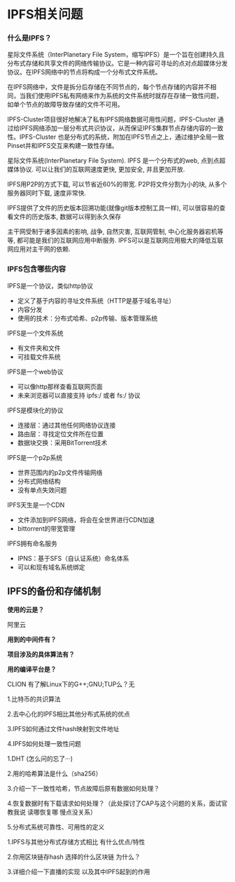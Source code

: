 # IPFS相关问题

### 什么是IPFS？

星际文件系统（InterPlanetary File System，缩写IPFS）是一个旨在创建持久且分布式存储和共享文件的网络传输协议。它是一种内容可寻址的点对点超媒体分发协议。在IPFS网络中的节点将构成一个分布式文件系统。

在IPFS网络中，文件是拆分后存储在不同节点的，每个节点存储的内容并不相同，当我们使用IPFS私有网络来作为系统的文件系统时就存在存储一致性问题，如单个节点的故障导致存储的文件不可用。

IPFS-Cluster项目很好地解决了私有IPFS网络数据可用性问题，IPFS-Cluster 通过给IPFS网络添加一层分布式共识协议，从而保证IPFS集群节点存储内容的一致性。IPFS-Cluster 也是分布式的系统，附加在IPFS节点之上，通过维护全局一致Pinset并和IPFS交互来构建一致性存储。




星际文件系统(InterPlanetary File System). IPFS 是一个分布式的web, 点到点超媒体协议. 可以让我们的互联网速度更快, 更加安全, 并且更加开放.

IPFS用P2P的方式下载, 可以节省近60%的带宽. P2P将文件分割为小的块, 从多个服务器同时下载, 速度非常快.

IPFS提供了文件的历史版本回溯功能(就像git版本控制工具一样), 可以很容易的查看文件的历史版本, 数据可以得到永久保存

主干网受制于诸多因素的影响, 战争, 自然灾害, 互联网管制, 中心化服务器宕机等等, 都可能是我们的互联网应用中断服务. IPFS可以是互联网应用极大的降低互联网应用对主干网的依赖.

### **IPFS包含哪些内容**

IPFS是一个协议，类似http协议

- 定义了基于内容的寻址文件系统（HTTP是基于域名寻址）
- 内容分发
- 使用的技术：分布式哈希、p2p传输、版本管理系统

IPFS是一个文件系统

- 有文件夹和文件
- 可挂载文件系统

IPFS是一个web协议

- 可以像http那样查看互联网页面
- 未来浏览器可以直接支持 ipfs:/ 或者 fs:/ 协议

IPFS是模块化的协议

- 连接层：通过其他任何网络协议连接
- 路由层：寻找定位文件所在位置
- 数据块交换：采用BitTorrent技术

IPFS是一个p2p系统

- 世界范围内的p2p文件传输网络
- 分布式网络结构
- 没有单点失效问题

IPFS天生是一个CDN

- 文件添加到IPFS网络，将会在全世界进行CDN加速
- bittorrent的带宽管理

IPFS拥有命名服务

- IPNS：基于SFS（自认证系统）命名体系
- 可以和现有域名系统绑定

## IPFS的备份和存储机制

**使用的云是？**

阿里云

**用到的中间件有？**

**项目涉及的具体算法有？**

**用的编译平台是？**

CLION 有了解Linux下的G++;GNU;TUP么？无



1.比特币的共识算法

2.去中心化的IPFS相比其他分布式系统的优点

3.IPFS如何通过文件hash映射到文件地址

4.IPFS如何处理一致性问题



1.DHT (怎么问的忘了···)

2.用的哈希算法是什么（sha256）

3.介绍一下一致性哈希，节点故障后原有数据如何处理？

4.恢复数据时有下载请求如何处理？（此处探讨了CAP与这个问题的关系，面试官教我说 读哪恢复哪 慢点没关系）

5.分布式系统可靠性、可用性的定义



1.IPFS与其他分布式存储方式相比 有什么优点/特性

2.你用区块链存hash 选择的什么区块链 为什么？

3.详细介绍一下直播的实现 以及其中IPFS起到的作用